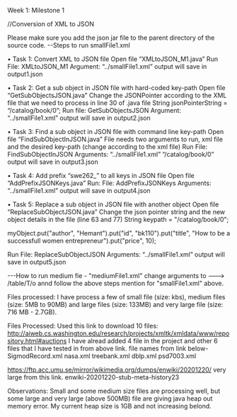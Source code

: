 
Week 1: Milestone 1

//Conversion of XML to JSON

Please make sure you add the json jar file to the parent directory of the source code.
--Steps to run smallFile1.xml

•	Task 1: Convert XML to JSON file
Open file “XMLtoJSON_M1.java”
Run
File: XMLtoJSON_M1
Argument: “../smallFile1.xml”
output will save in output1.json

•	Task 2: Get a sub object in JSON file with hard-coded key-path
Open file “GetSubObjectsJSON.java”
Change the JSONPointer according to the XML file that we need to process in line 30 of .java file
String jsonPointerString = “/catalog/book/0”;
Run 
file: GetSubObjectsJSON
Argument: “../smallFile1.xml”
output will save in output2.json

•	Task 3: Find a sub object in JSON file with command line key-path
Open file “FindSubObjectInJSON.java”
File needs two arguments to run, xml file and the desired key-path (change according to the xml file)
Run
File: FindSubObjectInJSON
Arguments: “../smallFile1.xml” “/catalog/book/0”
output will save in output3.json

•	Task 4: Add prefix “swe262_” to all keys in JSON file
Open file “AddPrefixJSONKeys.java”
Run:
File: AddPrefixJSONKeys
Arguments: “../smallFile1.xml”
output will save in output4.json

•	Task 5: Replace a sub object in JSON file with another object
Open file “ReplaceSubObjectJSON.java”
Change the json pointer string and the new object details in the file (line 63 and 77)
String keypath = "/catalog/book/0";

myObject.put("author", "Hemant").put("id", "bk110").put("title", "How to be a successfull women entrepreneur").put("price", 10);

Run
File: ReplaceSubObjectJSON
Arguments: “../smallFile1.xml”
output will save in output5.json


---How to run medium fie - "mediumFile1.xml"
change arguments to ---> /table/T/o
annd follow the above steps mention for "smallFile1.xml" above.

Files processed:
I have process a few of small file (size: kbs), medium files (size: 5MB to 90MB) and large files (size: 133MB) and very large file (size: 716 MB - 2.7GB). 


Files Processed:
Used this link to download 10 files: http://aiweb.cs.washington.edu/research/projects/xmltk/xmldata/www/repository.html#auctions
I have alread added 4 file in the project and other 6 files that I have tested in from above link. file names from link below-
SigmodRecord.xml
nasa.xml
treebank.xml
dblp.xml
psd7003.xml

https://ftp.acc.umu.se/mirror/wikimedia.org/dumps/enwiki/20201220/ very large from this link.
enwiki-20201220-stub-meta-history23

Observations:
Small and some medium size files are processing well, but some large and very large (above 500MB) file are giving java heap out memory error. My current heap size is 1GB and not increasing belond.




